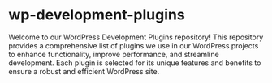 # wp-development-plugins
Welcome to our WordPress Development Plugins repository! This repository provides a comprehensive list of plugins we use in our WordPress projects to enhance functionality, improve performance, and streamline development. Each plugin is selected for its unique features and benefits to ensure a robust and efficient WordPress site.
